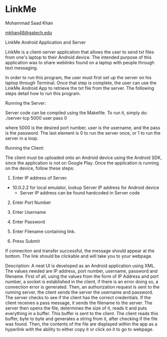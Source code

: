 LinkMe
======

Mohammad Saad Khan

mkhan48@gatech.edu

LinkMe Android Application and Server


LinkMe is a client-server application that allows the user to send txt files from one's laptop to their Android device.
The intended purpose of this application was to share weblinks found on a laptop with people through text messaging.


In order to run this program, the user must first set up the server on his laptop through Terminal. Once that step is
complete, the user can use the LinkMe Android App to retrieve the txt file from the server. The following steps detail how
to run this program.



Running the Server:

Server code can be compiled using the Makefile. To run it, simply do:
./server-tcp 5000 user pass 0

where 5000 is the desired port number, user is the username, and the pass is the password. The last element is
0 to run the server once, or 1 to run the server in a loop.



Running the Client:

The client must be uploaded onto an Android device using the Android SDK, since the application is not on Google Play.
Once the application is running on the device, follow these steps:

1) Enter IP address of Server. 
  - 10.0.2.2 for local emulator, lookup Server IP address for Android device
    - Server IP address can be found hardcoded in Server code

2) Enter Port Number

3) Enter Username

4) Enter Password

5) Enter Filename containing link. 

6) Press Submit

If connection and transfer successful, the message should appear at the bottom. The link should be clickable and will take you to your webpage.




Description:
    A neat UI is developed as an Android application using XML. The values
   needed are IP address, port number, username, password and filename. First of all,
   using the values from the form of IP Address and port number, a socket is established
   in the client, if there is an error doing so, a connection error is generated. Then,
   an authorization request is sent to the running server, the client sends the server the username and password.
   The server checks to see if the client has the correct credentials. If the client receives a pass message, 
   it sends the filename to the server. The server then opens the file, determines the size of it, reads
   it and puts everything in a buffer. This buffer is sent to the client. The client reads this
   buffer, byte to byte and generates a string from it, after checking if the file was found.
   Then, the contents of the file are displayed within the app as a hyperlink with the ability 
   to either copy it or click on it to go to webpage.
